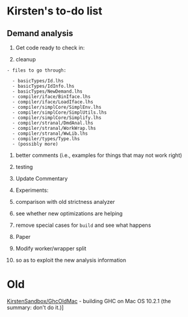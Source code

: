 # Kirsten's to-do list


## Demand analysis


1. Get code ready to check in:

  1. cleanup

    - files to go through:

      - basicTypes/Id.lhs
      - basicTypes/IdInfo.lhs
      - basicTypes/NewDemand.lhs
      - compiler/iface/BinIface.lhs
      - compiler/iface/LoadIface.lhs
      - compiler/simplCore/SimplEnv.lhs
      - compiler/simplCore/SimplUtils.lhs
      - compiler/simplCore/Simplify.lhs
      - compiler/stranal/DmdAnal.lhs
      - compiler/stranal/WorkWrap.lhs
      - compiler/stranal/WwLib.lhs
      - compiler/types/Type.lhs
      - (possibly more)
  1. better comments (i.e., examples for things that may not work right)
  1. testing

1. Update Commentary 

1. Experiments:

  1. comparison with old strictness analyzer
  1. see whether new optimizations are helping
  1. remove special cases for `build` and see what happens

1. Paper

1. Modify worker/wrapper split

  1. so as to exploit the new analysis information

# Old



[KirstenSandbox/GhcOldMac](kirsten-sandbox/ghc-old-mac) - building GHC on Mac OS 10.2.1 (the summary: don't do it.)\]


